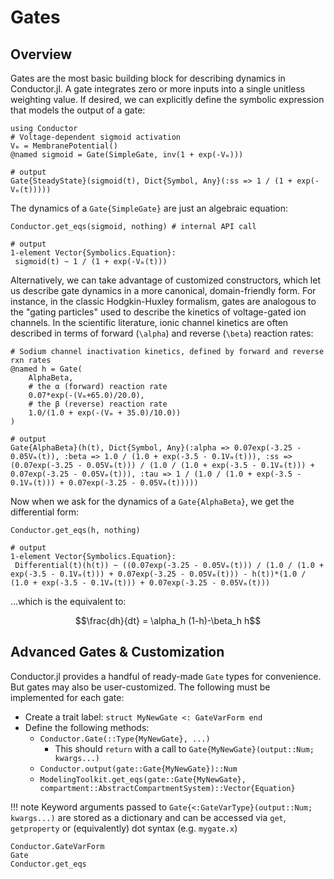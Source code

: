 # Gates
## Overview
Gates are the most basic building block for describing dynamics in Conductor.jl. A gate
integrates zero or more inputs into a single unitless weighting value. If desired, we can
explicitly define the symbolic expression that models the output of a gate:

```jldoctest gate_example
using Conductor
# Voltage-dependent sigmoid activation
Vₘ = MembranePotential()
@named sigmoid = Gate(SimpleGate, inv(1 + exp(-Vₘ)))

# output
Gate{SteadyState}(sigmoid(t), Dict{Symbol, Any}(:ss => 1 / (1 + exp(-Vₘ(t)))))
```

The dynamics of a `Gate{SimpleGate}` are just an algebraic equation:

```jldoctest gate_example
Conductor.get_eqs(sigmoid, nothing) # internal API call

# output
1-element Vector{Symbolics.Equation}:
 sigmoid(t) ~ 1 / (1 + exp(-Vₘ(t)))
```

Alternatively, we can take advantage of customized constructors, which let us describe gate
dynamics in a more canonical, domain-friendly form. For instance, in the classic
Hodgkin-Huxley formalism, gates are analogous to the "gating particles" used to describe the
kinetics of voltage-gated ion channels. In the scientific literature, ionic channel kinetics
are often described in terms of forward (``\alpha``) and reverse (``\beta``) reaction rates:

```jldoctest gate_example
# Sodium channel inactivation kinetics, defined by forward and reverse rxn rates
@named h = Gate(
    AlphaBeta,
    # the α (forward) reaction rate
    0.07*exp(-(Vₘ+65.0)/20.0),
    # the β (reverse) reaction rate
    1.0/(1.0 + exp(-(Vₘ + 35.0)/10.0))
)

# output
Gate{AlphaBeta}(h(t), Dict{Symbol, Any}(:alpha => 0.07exp(-3.25 - 0.05Vₘ(t)), :beta => 1.0 / (1.0 + exp(-3.5 - 0.1Vₘ(t))), :ss => (0.07exp(-3.25 - 0.05Vₘ(t))) / (1.0 / (1.0 + exp(-3.5 - 0.1Vₘ(t))) + 0.07exp(-3.25 - 0.05Vₘ(t))), :tau => 1 / (1.0 / (1.0 + exp(-3.5 - 0.1Vₘ(t))) + 0.07exp(-3.25 - 0.05Vₘ(t)))))

```

Now when we ask for the dynamics of a `Gate{AlphaBeta}`, we get the differential form:
```jldoctest gate_example
Conductor.get_eqs(h, nothing)

# output
1-element Vector{Symbolics.Equation}:
 Differential(t)(h(t)) ~ ((0.07exp(-3.25 - 0.05Vₘ(t))) / (1.0 / (1.0 + exp(-3.5 - 0.1Vₘ(t))) + 0.07exp(-3.25 - 0.05Vₘ(t))) - h(t))*(1.0 / (1.0 + exp(-3.5 - 0.1Vₘ(t))) + 0.07exp(-3.25 - 0.05Vₘ(t)))
```
...which is the equivalent to:
```math
\frac{dh}{dt} = \alpha_h (1-h)-\beta_h h
```

## Advanced Gates & Customization

Conductor.jl provides a handful of ready-made `Gate` types for convenience. But gates may
also be user-customized. The following must be implemented for each gate:

* Create a trait label: `struct MyNewGate <: GateVarForm end`
* Define the following methods:
    - `Conductor.Gate(::Type{MyNewGate}, ...)`
        * This should `return` with a call to `Gate{MyNewGate}(output::Num; kwargs...)`
    - `Conductor.output(gate::Gate{MyNewGate})::Num`
    - `ModelingToolkit.get_eqs(gate::Gate{MyNewGate}, compartment::AbstractCompartmentSystem)::Vector{Equation}` 

!!! note
    Keyword arguments passed to `Gate{<:GateVarType}(output::Num; kwargs...)` are stored as
    a dictionary and can be accessed via `get`, `getproperty` or (equivalently) dot syntax
    (e.g. `mygate.x`)

```@docs
Conductor.GateVarForm
Gate
Conductor.get_eqs
```
